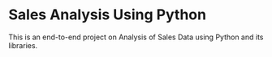 # Sales Analysis Using Python
This is an end-to-end project on Analysis of Sales Data using Python and its libraries.
